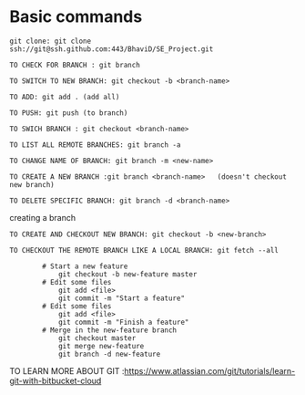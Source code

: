 # Basic commands


	git clone: git clone ssh://git@ssh.github.com:443/BhaviD/SE_Project.git

	TO CHECK FOR BRANCH : git branch

	TO SWITCH TO NEW BRANCH: git checkout -b <branch-name>

	TO ADD: git add . (add all)

	TO PUSH: git push (to branch)

	TO SWICH BRANCH : git checkout <branch-name>

	TO LIST ALL REMOTE BRANCHES: git branch -a

	TO CHANGE NAME OF BRANCH: git branch -m <new-name>

	TO CREATE A NEW BRANCH :git branch <branch-name>   (doesn't checkout new branch)

	TO DELETE SPECIFIC BRANCH: git branch -d <branch-name>

creating a branch


	TO CREATE AND CHECKOUT NEW BRANCH: git checkout -b <new-branch>

	TO CHECKOUT THE REMOTE BRANCH LIKE A LOCAL BRANCH: git fetch --all

			# Start a new feature
				git checkout -b new-feature master
			# Edit some files
				git add <file>
				git commit -m "Start a feature"
			# Edit some files
				git add <file>
				git commit -m "Finish a feature"
			# Merge in the new-feature branch
				git checkout master
				git merge new-feature
				git branch -d new-feature



TO LEARN MORE ABOUT GIT :https://www.atlassian.com/git/tutorials/learn-git-with-bitbucket-cloud

